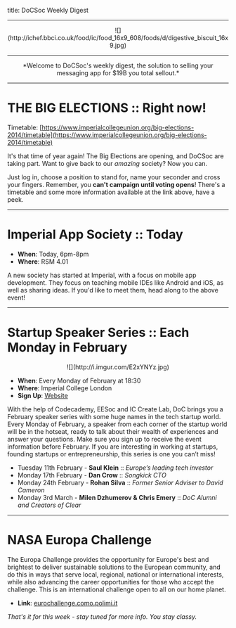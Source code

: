 title: DoCSoc Weekly Digest

---

<center>![](http://ichef.bbci.co.uk/food/ic/food_16x9_608/foods/d/digestive_biscuit_16x9.jpg)</center>

---

<center>*Welcome to DoCSoc's weekly digest, the solution to selling your messaging app for $19B you total sellout.*</center>

---

# THE BIG ELECTIONS :: Right now!

Timetable: [https://www.imperialcollegeunion.org/big-elections-2014/timetable](https://www.imperialcollegeunion.org/big-elections-2014/timetable)

It's that time of year again! The Big Elections are opening, and DoCSoc are taking part. Want to give back to our *amazing* society? Now you can.

Just log in, choose a position to stand for, name your seconder and cross your fingers. Remember, you **can't campaign until voting opens**! There's a timetable and some more information available at the link above, have a peek.

---

# Imperial App Society :: Today

- **When**: Today, 6pm-8pm
- **Where**: RSM 4.01

A new society has started at Imperial, with a focus on mobile app development. They focus on teaching mobile IDEs like Android and iOS, as well as sharing ideas. If you'd like to meet them, head along to the above event!

---

# Startup Speaker Series :: Each Monday in February

<center>![](http://i.imgur.com/E2xYNYz.jpg)</center>

- **When**: Every Monday of February at 18:30
- **Where**: Imperial College London
- **Sign Up**: [Website](http://www.docsoc.co.uk/sss/signup)

With the help of Codecademy, EESoc and IC Create Lab, DoC brings you a February speaker series with some huge names in the tech startup world. Every Monday of February, a speaker from each corner of the startup world will be in the hotseat, ready to talk about their wealth of experiences and answer your questions. Make sure you sign up to receive the event information before February. If you are interesting in working at startups, founding startups or entrepreneurship, this series is one you can’t miss!

- Tuesday 11th February - **Saul Klein** :: *Europe’s leading tech investor*
- Monday 17th February - **Dan Crow** :: *Songkick CTO*
- Monday 24th February - **Rohan Silva** :: *Former Senior Adviser to David Cameron*
- Monday 3rd March - **Milen Dzhumerov & Chris Emery** :: *DoC Alumni and Creators of Clear*

---

# NASA Europa Challenge

The Europa Challenge provides the opportunity for Europe's best and brightest to deliver sustainable solutions to the European community, and do this in ways that serve local, regional, national or international interests, while also advancing the career opportunities for those who accept the challenge. This is an international challenge open to all on our home planet.

- **Link**: [eurochallenge.como.polimi.it](http://eurochallenge.como.polimi.it/)

*That's it for this week - stay tuned for more info. You stay classy.*